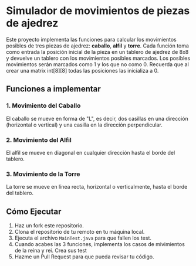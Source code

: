# Simulador de movimientos de piezas de ajedrez

Este proyecto implementa las funciones para calcular los movimientos posibles de tres piezas de ajedrez: **caballo**, **alfil** y **torre**. Cada función toma como entrada la posición inicial de la pieza en un tablero de ajedrez de 8x8 y devuelve un tablero con los movimientos posibles marcados. Los posibles movimientos serán marcados como 1 y los que no como 0. Recuerda que al crear una matrix int[8][8] todas las posiciones las inicializa a 0.

## Funciones a implementar

### 1. Movimiento del Caballo

El caballo se mueve en forma de "L", es decir, dos casillas en una dirección (horizontal o vertical) y una casilla en la dirección perpendicular.

### 2. Movimiento del Alfil

El alfil se mueve en diagonal en cualquier dirección hasta el borde del tablero.

### 3. Movimiento de la Torre

La torre se mueve en línea recta, horizontal o verticalmente, hasta el borde del tablero.


## Cómo Ejecutar

1. Haz un fork este repositorio.
2. Clona el repositorio de tu remoto en tu máquina local.
3. Ejecuta el archivo `MainTest.java` para que fallen los test.
4. Cuando acabes las 3 funciones, implementa los casos de mivimientos de la reina y rei. Crea sus test
5. Hazme un Pull Request para que pueda revisar tu código.
